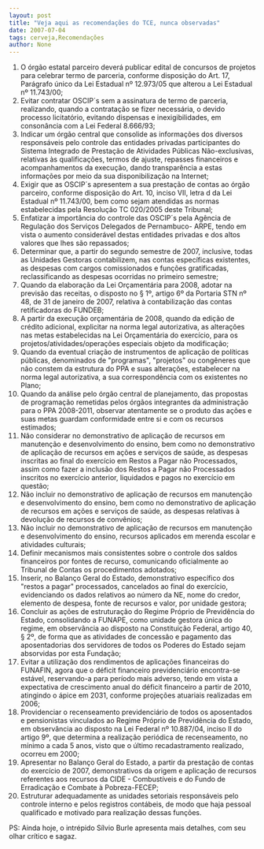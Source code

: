 ```yaml
---
layout: post
title: "Veja aqui as recomendações do TCE, nunca observadas"
date: 2007-07-04
tags: cerveja,Recomendações
author: None
---
```

1. O &oacute;rg&atilde;o estatal parceiro dever&aacute; publicar edital de concursos de projetos para celebrar termo de parceria, conforme disposi&ccedil;&atilde;o do Art. 17, Par&aacute;grafo &uacute;nico da Lei Estadual n&ordm; 12.973/05 que alterou a Lei Estadual n&ordm; 11.743/00;
2. Evitar contratar OSCIP&acute;s sem a assinatura de termo de parceria, realizando, quando a contrata&ccedil;&atilde;o se fizer necess&aacute;ria, o devido processo licitat&oacute;rio, evitando dispensas e inexigibilidades, em conson&acirc;ncia com a Lei Federal 8.666/93;
3. Indicar um &oacute;rg&atilde;o central que consolide as informa&ccedil;&otilde;es dos diversos respons&aacute;veis pelo controle das entidades privadas participantes do Sistema Integrado de Presta&ccedil;&atilde;o de Atividades P&uacute;blicas N&atilde;o-exclusivas, relativas &agrave;s qualifica&ccedil;&otilde;es, termos de ajuste, repasses financeiros e acompanhamentos da execu&ccedil;&atilde;o, dando transpar&ecirc;ncia a estas informa&ccedil;&otilde;es por meio da sua disponibiliza&ccedil;&atilde;o na Internet;
4. Exigir que as OSCIP&acute;s apresentem a sua presta&ccedil;&atilde;o de contas ao &oacute;rg&atilde;o parceiro, conforme disposi&ccedil;&atilde;o do Art. 10, inciso VII, letra d da Lei Estadual n&ordm; 11.743/00, bem como sejam atendidas as normas estabelecidas pela Resolu&ccedil;&atilde;o TC 020/2005 deste Tribunal;
5. Enfatizar a import&acirc;ncia do controle das OSCIP&acute;s pela Ag&ecirc;ncia de Regula&ccedil;&atilde;o dos Servi&ccedil;os Delegados de Pernambuco- ARPE, tendo em vista o aumento consider&aacute;vel destas entidades privadas e dos altos valores que lhes s&atilde;o repassados; 
6. Determinar que, a partir do segundo semestre de 2007, inclusive, todas as Unidades Gestoras contabilizem, nas contas espec&iacute;ficas existentes, as despesas com cargos comissionados e fun&ccedil;&otilde;es gratificadas, reclassificando as despesas ocorridas no primeiro semestre;
7. Quando da elabora&ccedil;&atilde;o da Lei Or&ccedil;ament&aacute;ria para 2008, adotar na previs&atilde;o das receitas, o disposto no &sect; 1&ordm;, artigo 6&ordm; da Portaria STN n&ordm; 48, de 31 de janeiro de 2007, relativa &agrave; contabiliza&ccedil;&atilde;o das contas retificadoras do FUNDEB;
8. A partir da execu&ccedil;&atilde;o or&ccedil;ament&aacute;ria de 2008, quando da edi&ccedil;&atilde;o de cr&eacute;dito adicional, explicitar na norma legal autorizativa, as altera&ccedil;&otilde;es nas metas estabelecidas na Lei Or&ccedil;ament&aacute;ria do exerc&iacute;cio, para os projetos/atividades/opera&ccedil;&otilde;es especiais objeto da modifica&ccedil;&atilde;o;
9. Quando da eventual cria&ccedil;&atilde;o de instrumentos de aplica&ccedil;&atilde;o de pol&iacute;ticas p&uacute;blicas, denominados de &quot;programas&quot;, &quot;projetos&quot; ou cong&ecirc;neres que n&atilde;o constem da estrutura do PPA e suas altera&ccedil;&otilde;es, estabelecer na norma legal autorizativa, a sua correspond&ecirc;ncia com os existentes no Plano;
10. Quando da an&aacute;lise pelo &oacute;rg&atilde;o central de planejamento, das propostas de programa&ccedil;&atilde;o remetidas pelos &oacute;rg&atilde;os integrantes da administra&ccedil;&atilde;o para o PPA 2008-2011, observar atentamente se o produto das a&ccedil;&otilde;es e suas metas guardam conformidade entre si e com os recursos estimados;
11. N&atilde;o considerar no demonstrativo de aplica&ccedil;&atilde;o de recursos em manuten&ccedil;&atilde;o e desenvolvimento do ensino, bem como no demonstrativo de aplica&ccedil;&atilde;o de recursos em a&ccedil;&otilde;es e servi&ccedil;os de sa&uacute;de, as despesas inscritas ao final do exerc&iacute;cio em Restos a Pagar n&atilde;o Processados, assim como fazer a inclus&atilde;o dos Restos a Pagar n&atilde;o Processados inscritos no exerc&iacute;cio anterior, liquidados e pagos no exerc&iacute;cio em quest&atilde;o;
12. N&atilde;o incluir no demonstrativo de aplica&ccedil;&atilde;o de recursos em manuten&ccedil;&atilde;o e desenvolvimento do ensino, bem como no demonstrativo de aplica&ccedil;&atilde;o de recursos em a&ccedil;&otilde;es e servi&ccedil;os de sa&uacute;de, as despesas relativas &agrave; devolu&ccedil;&atilde;o de recursos de conv&ecirc;nios;
13. N&atilde;o incluir no demonstrativo de aplica&ccedil;&atilde;o de recursos em manuten&ccedil;&atilde;o e desenvolvimento do ensino, recursos aplicados em merenda escolar e atividades culturais;
14. Definir mecanismos mais consistentes sobre o controle dos saldos financeiros por fontes de recurso, comunicando oficialmente ao Tribunal de Contas os procedimentos adotados;
15. Inserir, no Balan&ccedil;o Geral do Estado, demonstrativo espec&iacute;fico dos &quot;restos a pagar&quot; processados, cancelados ao final do exerc&iacute;cio, evidenciando os dados relativos ao n&uacute;mero da NE, nome do credor, elemento de despesa, fonte de recursos e valor, por unidade gestora;
16. Concluir as a&ccedil;&otilde;es de estrutura&ccedil;&atilde;o do Regime Pr&oacute;prio de Previd&ecirc;ncia do Estado, consolidando a FUNAPE, como unidade gestora &uacute;nica do regime, em observ&acirc;ncia ao disposto na Constitui&ccedil;&atilde;o Federal, artigo 40, &sect; 2&ordm;, de forma que as atividades de concess&atilde;o e pagamento das aposentadorias dos servidores de todos os Poderes do Estado sejam absorvidas por esta Funda&ccedil;&atilde;o;
17. Evitar a utiliza&ccedil;&atilde;o dos rendimentos de aplica&ccedil;&otilde;es financeiras do FUNAFIN, agora que o d&eacute;ficit financeiro previdenci&aacute;rio encontra-se est&aacute;vel, reservando-a para per&iacute;odo mais adverso, tendo em vista a expectativa de crescimento anual do d&eacute;ficit financeiro a partir de 2010, atingindo o &aacute;pice em 2031, conforme proje&ccedil;&otilde;es atuariais realizadas em 2006;
18. Providenciar o recenseamento previdenci&aacute;rio de todos os aposentados e pensionistas vinculados ao Regime Pr&oacute;prio de Previd&ecirc;ncia do Estado, em observ&acirc;ncia ao disposto na Lei Federal n&ordm; 10.887/04, inciso II do artigo 9&ordm;, que determina a realiza&ccedil;&atilde;o peri&oacute;dica de recenseamento, no m&iacute;nimo a cada 5 anos, visto que o &uacute;ltimo recadastramento realizado, ocorreu em 2000;
19. Apresentar no Balan&ccedil;o Geral do Estado, a partir da presta&ccedil;&atilde;o de contas do exerc&iacute;cio de 2007, demonstrativos da origem e aplica&ccedil;&atilde;o de recursos referentes aos recursos da CIDE - Combust&iacute;veis e do Fundo de Erradica&ccedil;&atilde;o e Combate &agrave; Pobreza-FECEP;
20. Estruturar adequadamente as unidades setoriais respons&aacute;veis pelo controle interno e pelos registros cont&aacute;beis, de modo que haja pessoal qualificado e motivado para realiza&ccedil;&atilde;o dessas fun&ccedil;&otilde;es.

PS: Ainda hoje, o intr&eacute;pido S&iacute;lvio Burle apresenta mais detalhes, com seu olhar cr&iacute;tico e sagaz. 